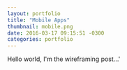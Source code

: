 ```yaml
---
layout: portfolio
title: "Mobile Apps"
thumbnail: mobile.png
date: 2016-03-17 09:15:51 -0300
categories: portfolio
---
```

Hello world, I'm the wireframing post...'